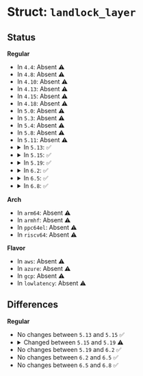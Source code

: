 # Struct: <code>landlock_layer</code>

## Status
<b>Regular</b>
<ul>
<li>
In <code>4.4</code>: Absent ⚠️
</li>
<li>
In <code>4.8</code>: Absent ⚠️
</li>
<li>
In <code>4.10</code>: Absent ⚠️
</li>
<li>
In <code>4.13</code>: Absent ⚠️
</li>
<li>
In <code>4.15</code>: Absent ⚠️
</li>
<li>
In <code>4.18</code>: Absent ⚠️
</li>
<li>
In <code>5.0</code>: Absent ⚠️
</li>
<li>
In <code>5.3</code>: Absent ⚠️
</li>
<li>
In <code>5.4</code>: Absent ⚠️
</li>
<li>
In <code>5.8</code>: Absent ⚠️
</li>
<li>
In <code>5.11</code>: Absent ⚠️
</li>
<li>
<details>
<summary>In <code>5.13</code>: ✅</summary>

```c
struct landlock_layer {
    u16 level;
    u16 access;
};
```
</details>
</li>
<li>
<details>
<summary>In <code>5.15</code>: ✅</summary>

```c
struct landlock_layer {
    u16 level;
    u16 access;
};
```
</details>
</li>
<li>
<details>
<summary>In <code>5.19</code>: ✅</summary>

```c
struct landlock_layer {
    u16 level;
    access_mask_t access;
};
```
</details>
</li>
<li>
<details>
<summary>In <code>6.2</code>: ✅</summary>

```c
struct landlock_layer {
    u16 level;
    access_mask_t access;
};
```
</details>
</li>
<li>
<details>
<summary>In <code>6.5</code>: ✅</summary>

```c
struct landlock_layer {
    u16 level;
    access_mask_t access;
};
```
</details>
</li>
<li>
<details>
<summary>In <code>6.8</code>: ✅</summary>

```c
struct landlock_layer {
    u16 level;
    access_mask_t access;
};
```
</details>
</li>
</ul>
<b>Arch</b>
<ul>
<li>
In <code>arm64</code>: Absent ⚠️
</li>
<li>
In <code>armhf</code>: Absent ⚠️
</li>
<li>
In <code>ppc64el</code>: Absent ⚠️
</li>
<li>
In <code>riscv64</code>: Absent ⚠️
</li>
</ul>
<b>Flavor</b>
<ul>
<li>
In <code>aws</code>: Absent ⚠️
</li>
<li>
In <code>azure</code>: Absent ⚠️
</li>
<li>
In <code>gcp</code>: Absent ⚠️
</li>
<li>
In <code>lowlatency</code>: Absent ⚠️
</li>
</ul>

## Differences
<b>Regular</b>
<ul>
<li>
No changes between <code>5.13</code> and <code>5.15</code> ✅
</li>
<li>
<details>
<summary>Changed between <code>5.15</code> and <code>5.19</code> ⚠️</summary>
<ul>
<li>
<b>Field type changed. </b>
<code>u16 access</code> ➡️ <code>access_mask_t access</code>
</li>
</ul>
</details>
</li>
<li>
No changes between <code>5.19</code> and <code>6.2</code> ✅
</li>
<li>
No changes between <code>6.2</code> and <code>6.5</code> ✅
</li>
<li>
No changes between <code>6.5</code> and <code>6.8</code> ✅
</li>
</ul>
